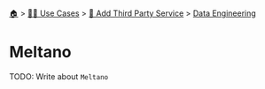 <!--startTocHeader-->
[🏠](../../../README.md) > [👷🏽 Use Cases](../../README.md) > [🥉 Add Third Party Service](../README.md) > [Data Engineering](README.md)
# Meltano
<!--endTocHeader-->
TODO: Write about `Meltano`
<!--startTocSubTopic-->
<!--endTocSubTopic-->